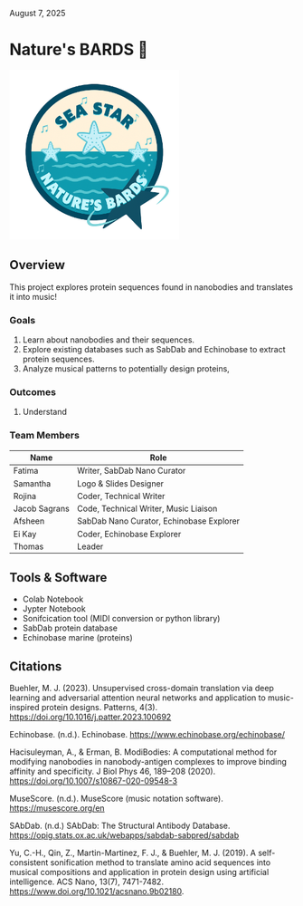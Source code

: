
August 7, 2025
# Nature's BARDS 🧬
<img src="images/logo.png" alt="Logo" height="300">

## Overview
This project explores protein sequences found in nanobodies and translates it into music!

### Goals
1. Learn about nanobodies and their sequences.
2. Explore existing databases such as SabDab and Echinobase to extract protein sequences.
3. Analyze musical patterns to potentially design proteins,


### Outcomes
1. Understand 


### Team Members

| Name     | Role                                     |
|----------|------------------------------------------|
| Fatima   | Writer, SabDab Nano Curator              |
| Samantha | Logo & Slides Designer                   |
| Rojina   | Coder, Technical Writer                  |
| Jacob Sagrans    | Code, Technical Writer, Music Liaison    |
| Afsheen  | SabDab Nano Curator, Echinobase Explorer |
| Ei Kay   | Coder, Echinobase Explorer               |                                           
| Thomas   | Leader                                   |
      


## Tools & Software
  - Colab Notebook
  - Jypter Notebook
  - Sonifcication tool (MIDI conversion or python library)
  - SabDab protein database
  - Echinobase marine (proteins)

### 


## Citations
Buehler, M. J. (2023). Unsupervised cross-domain translation via deep learning and adversarial attention neural networks and application to music-inspired protein designs. Patterns, 4(3). https://doi.org/10.1016/j.patter.2023.100692 

Echinobase. (n.d.). Echinobase. https://www.echinobase.org/echinobase/

Hacisuleyman, A., & Erman, B. ModiBodies: A computational method for modifying nanobodies in nanobody-antigen complexes to improve binding affinity and specificity. J Biol Phys 46, 189–208 (2020). https://doi.org/10.1007/s10867-020-09548-3

MuseScore. (n.d.). MuseScore (music notation software). https://musescore.org/en

SAbDab. (n.d.) SAbDab: The Structural Antibody Database. https://opig.stats.ox.ac.uk/webapps/sabdab-sabpred/sabdab

Yu, C.-H., Qin, Z., Martin-Martinez, F. J., & Buehler, M. J. (2019). A self-consistent sonification method to translate amino acid sequences into  musical compositions and application in protein design using artificial intelligence. ACS Nano, 13(7), 7471-7482. https://www.doi.org/10.1021/acsnano.9b02180.
###

